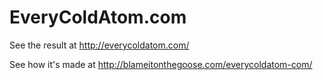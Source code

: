 # EveryColdAtom.com
See the result at http://everycoldatom.com/

See how it's made at http://blameitonthegoose.com/everycoldatom-com/